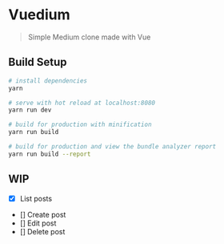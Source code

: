 # Vuedium

> Simple Medium clone made with Vue

## Build Setup

``` bash
# install dependencies
yarn

# serve with hot reload at localhost:8080
yarn run dev

# build for production with minification
yarn run build

# build for production and view the bundle analyzer report
yarn run build --report
```

## WIP

- [x] List posts
- [] Create post
- [] Edit post
- [] Delete post
